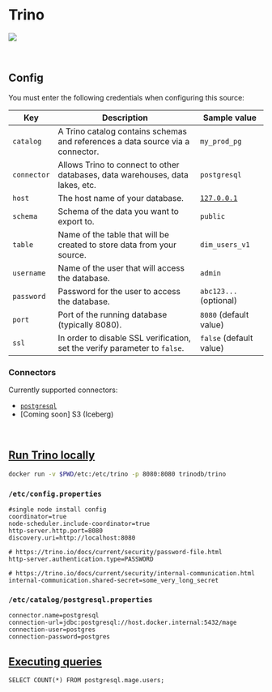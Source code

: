 # Trino

![](https://trino.io/assets/trino-og.png)

<br />

## Config

You must enter the following credentials when configuring this source:

| Key | Description | Sample value
| --- | --- | --- |
| `catalog` | A Trino catalog contains schemas and references a data source via a connector. | `my_prod_pg` |
| `connector` | Allows Trino to connect to other databases, data warehouses, data lakes, etc. | `postgresql` |
| `host` | The host name of your database. | [`127.0.0.1`](127.0.0.1) |
| `schema` | Schema of the data you want to export to. | `public` |
| `table` | Name of the table that will be created to store data from your source. | `dim_users_v1` |
| `username` | Name of the user that will access the database. | `admin` |
| `password` | Password for the user to access the database. | `abc123...` (optional) |
| `port` | Port of the running database (typically 8080). | `8080` (default value) |
| `ssl` | In order to disable SSL verification, set the verify parameter to `false`. | `false` (default value) |

### Connectors

Currently supported connectors:

- [`postgresql`](https://trino.io/docs/current/connector/postgresql.html)
- [Coming soon] S3 (Iceberg)

<br />

## [Run Trino locally](https://trino.io/docs/current/installation/containers.html)

```bash
docker run -v $PWD/etc:/etc/trino -p 8080:8080 trinodb/trino
```

### `/etc/config.properties`

```
#single node install config
coordinator=true
node-scheduler.include-coordinator=true
http-server.http.port=8080
discovery.uri=http://localhost:8080

# https://trino.io/docs/current/security/password-file.html
http-server.authentication.type=PASSWORD

# https://trino.io/docs/current/security/internal-communication.html
internal-communication.shared-secret=some_very_long_secret
```

### `/etc/catalog/postgresql.properties`

```
connector.name=postgresql
connection-url=jdbc:postgresql://host.docker.internal:5432/mage
connection-user=postgres
connection-password=postgres
```

## [Executing queries](https://trino.io/docs/current/installation/containers.html#executing-queries)

```
SELECT COUNT(*) FROM postgresql.mage.users;
```
